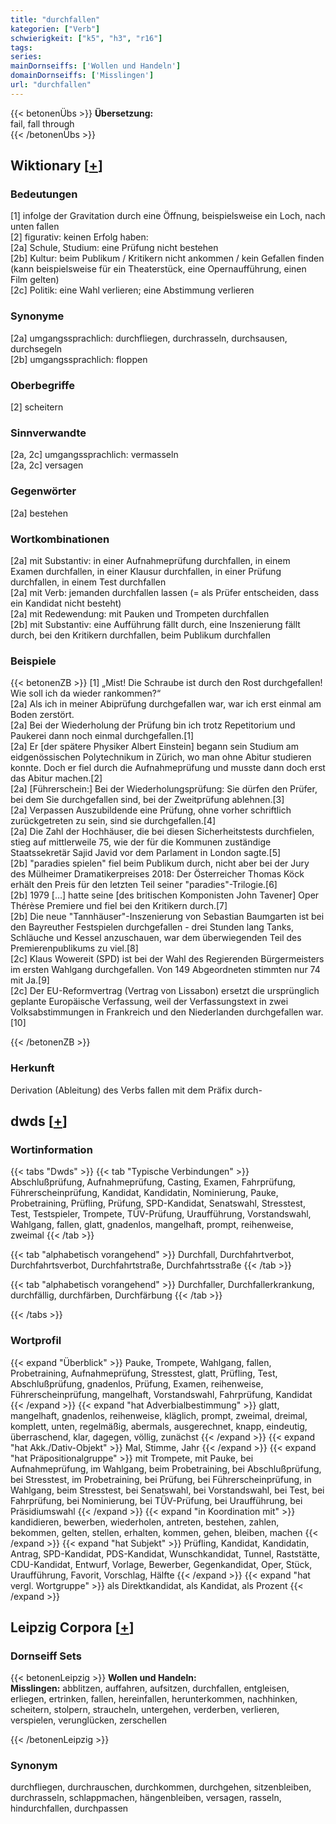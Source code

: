 ```yaml
---
title: "durchfallen"
kategorien: ["Verb"]
schwierigkeit: ["k5", "h3", "r16"]
tags:
series:
mainDornseiffs: ['Wollen und Handeln']
domainDornseiffs: ['Misslingen']
url: "durchfallen"
---
```


{{< betonenÜbs >}}
**Übersetzung:**  
fail, fall  through  
{{< /betonenÜbs >}}

## Wiktionary [[+](https://de.wiktionary.org/wiki/durchfallen)]

### Bedeutungen
[1] infolge der Gravitation durch eine Öffnung, beispielsweise ein Loch, nach unten fallen  
[2] figurativ: keinen Erfolg haben:  
[2a] Schule, Studium: eine Prüfung nicht bestehen  
[2b] Kultur: beim Publikum / Kritikern nicht ankommen / kein Gefallen finden (kann beispielsweise für ein Theaterstück, eine Opernaufführung, einen Film gelten)  
[2c] Politik: eine Wahl verlieren; eine Abstimmung verlieren  

### Synonyme
[2a] umgangssprachlich: durchfliegen, durchrasseln, durchsausen, durchsegeln  
[2b] umgangssprachlich: floppen  

### Oberbegriffe
[2] scheitern  

### Sinnverwandte
[2a, 2c] umgangssprachlich: vermasseln  
[2a, 2c] versagen  

### Gegenwörter
[2a] bestehen  

### Wortkombinationen
[2a] mit Substantiv: in einer Aufnahmeprüfung durchfallen, in einem Examen durchfallen, in einer Klausur durchfallen, in einer Prüfung durchfallen, in einem Test durchfallen  
[2a] mit Verb: jemanden durchfallen lassen (= als Prüfer entscheiden, dass ein Kandidat nicht besteht)  
[2a] mit Redewendung: mit Pauken und Trompeten durchfallen  
[2b] mit Substantiv: eine Aufführung fällt durch, eine Inszenierung fällt durch, bei den Kritikern durchfallen, beim Publikum durchfallen  

### Beispiele
{{< betonenZB >}}
[1] „Mist! Die Schraube ist durch den Rost durchgefallen! Wie soll ich da wieder rankommen?“  
[2a] Als ich in meiner Abiprüfung durchgefallen war, war ich erst einmal am Boden zerstört.  
[2a] Bei der Wiederholung der Prüfung bin ich trotz Repetitorium und Paukerei dann noch einmal durchgefallen.[1]  
[2a] Er [der spätere Physiker Albert Einstein] begann sein Studium am eidgenössischen Polytechnikum in Zürich, wo man ohne Abitur studieren konnte. Doch er fiel durch die Aufnahmeprüfung und musste dann doch erst das Abitur machen.[2]  
[2a] [Führerschein:] Bei der Wiederholungsprüfung: Sie dürfen den Prüfer, bei dem Sie durchgefallen sind, bei der Zweitprüfung ablehnen.[3]  
[2a] Verpassen Auszubildende eine Prüfung, ohne vorher schriftlich zurückgetreten zu sein, sind sie durchgefallen.[4]  
[2a] Die Zahl der Hochhäuser, die bei diesen Sicherheitstests durchfielen, stieg auf mittlerweile 75, wie der für die Kommunen zuständige Staatssekretär Sajid Javid vor dem Parlament in London sagte.[5]  
[2b] "paradies spielen" fiel beim Publikum durch, nicht aber bei der Jury des Mülheimer Dramatikerpreises 2018: Der Österreicher Thomas Köck erhält den Preis für den letzten Teil seiner "paradies"-Trilogie.[6]  
[2b] 1979 […] hatte seine [des britischen Komponisten John Tavener] Oper Thérèse Premiere und fiel bei den Kritikern durch.[7]  
[2b] Die neue "Tannhäuser"-Inszenierung von Sebastian Baumgarten ist bei den Bayreuther Festspielen durchgefallen - drei Stunden lang Tanks, Schläuche und Kessel anzuschauen, war dem überwiegenden Teil des Premierenpublikums zu viel.[8]  
[2c] Klaus Wowereit (SPD) ist bei der Wahl des Regierenden Bürgermeisters im ersten Wahlgang durchgefallen. Von 149 Abgeordneten stimmten nur 74 mit Ja.[9]  
[2c] Der EU-Reformvertrag (Vertrag von Lissabon) ersetzt die ursprünglich geplante Europäische Verfassung, weil der Verfassungstext in zwei Volksabstimmungen in Frankreich und den Niederlanden durchgefallen war.[10]  

{{< /betonenZB >}}
### Herkunft
Derivation (Ableitung) des Verbs fallen mit dem Präfix durch-  



## dwds [[+](https://www.dwds.de/wb/durchfallen)]

### Wortinformation
{{< tabs "Dwds" >}}
{{< tab "Typische Verbindungen" >}}
Abschlußprüfung, Aufnahmeprüfung, Casting, Examen, Fahrprüfung, Führerscheinprüfung, Kandidat, Kandidatin, Nominierung, Pauke, Probetraining, Prüfling, Prüfung, SPD-Kandidat, Senatswahl, Stresstest, Test, Testspieler, Trompete, TÜV-Prüfung, Uraufführung, Vorstandswahl, Wahlgang, fallen, glatt, gnadenlos, mangelhaft, prompt, reihenweise, zweimal
{{< /tab >}}

{{< tab "alphabetisch vorangehend" >}}
Durchfall, Durchfahrtverbot, Durchfahrtsverbot, Durchfahrtstraße, Durchfahrtsstraße
{{< /tab >}}

{{< tab "alphabetisch vorangehend" >}}
Durchfaller, Durchfallerkrankung, durchfällig, durchfärben, Durchfärbung
{{< /tab >}}

{{< /tabs >}}

### Wortprofil
{{< expand "Überblick" >}} Pauke, Trompete, Wahlgang, fallen, Probetraining, Aufnahmeprüfung, Stresstest, glatt, Prüfling, Test, Abschlußprüfung, gnadenlos, Prüfung, Examen, reihenweise, Führerscheinprüfung, mangelhaft, Vorstandswahl, Fahrprüfung, Kandidat {{< /expand >}}
{{< expand "hat Adverbialbestimmung" >}} glatt, mangelhaft, gnadenlos, reihenweise, kläglich, prompt, zweimal, dreimal, komplett, unten, regelmäßig, abermals, ausgerechnet, knapp, eindeutig, überraschend, klar, dagegen, völlig, zunächst {{< /expand >}}
{{< expand "hat Akk./Dativ-Objekt" >}} Mal, Stimme, Jahr {{< /expand >}}
{{< expand "hat Präpositionalgruppe" >}} mit Trompete, mit Pauke, bei Aufnahmeprüfung, im Wahlgang, beim Probetraining, bei Abschlußprüfung, bei Stresstest, im Probetraining, bei Prüfung, bei Führerscheinprüfung, in Wahlgang, beim Stresstest, bei Senatswahl, bei Vorstandswahl, bei Test, bei Fahrprüfung, bei Nominierung, bei TÜV-Prüfung, bei Uraufführung, bei Präsidiumswahl {{< /expand >}}
{{< expand "in Koordination mit" >}} kandidieren, bewerben, wiederholen, antreten, bestehen, zahlen, bekommen, gelten, stellen, erhalten, kommen, gehen, bleiben, machen {{< /expand >}}
{{< expand "hat Subjekt" >}} Prüfling, Kandidat, Kandidatin, Antrag, SPD-Kandidat, PDS-Kandidat, Wunschkandidat, Tunnel, Raststätte, CDU-Kandidat, Entwurf, Vorlage, Bewerber, Gegenkandidat, Oper, Stück, Uraufführung, Favorit, Vorschlag, Hälfte {{< /expand >}}
{{< expand "hat vergl. Wortgruppe" >}} als Direktkandidat, als Kandidat, als Prozent {{< /expand >}}

## Leipzig Corpora [[+](https://corpora.uni-leipzig.de/en/res?word=durchfallen&corpusId=deu_newscrawl-public_2018)]

### Dornseiff Sets
{{< betonenLeipzig >}}
**Wollen und Handeln:**  
**Misslingen:** abblitzen, auffahren, aufsitzen, durchfallen, entgleisen, erliegen, ertrinken, fallen, hereinfallen, herunterkommen, nachhinken, scheitern, stolpern, straucheln, untergehen, verderben, verlieren, verspielen, verunglücken, zerschellen  

{{< /betonenLeipzig >}}

### Synonym
durchfliegen, durchrauschen, durchkommen, durchgehen, sitzenbleiben, durchrasseln, schlappmachen, hängenbleiben, versagen, rasseln, hindurchfallen, durchpassen

